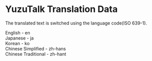 # YuzuTalk Translation Data

The translated text is switched using the language code(ISO 639-1).

English - en  
Japanese - ja  
Korean - ko  
Chinese Simplified - zh-hans  
Chinese Traditional - zh-hant  